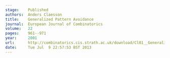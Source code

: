 ```yaml
---
stage:    Published
authors:  Anders Claesson
title:    Generalized Pattern Avoidance
journal:  European Journal of Combinatorics
volume:   22
pages:    961--971
year:     2001
url:      http://combinatorics.cis.strath.ac.uk/download/Cl01__Generalized_Pattern.pdf
date:     Tue Jul  9 22:57:53 BST 2013
---
```

